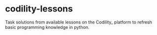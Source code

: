 # codility-lessons
Task solutions from available lessons on the Codility_ platform to refresh basic programming knowledge in python.
